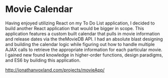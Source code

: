 # Movie Calendar

Having enjoyed utilizing React on my To Do List application, I decided to build another React application that would be bigger in scope. This application features a custom built calendar that pulls in movie information and release dates via the theMovieDB API. I had an absolute blast designing and building the calendar logic while figuring out how to handle multiple AJAX calls to retrieve the appropriate information for each particular movie. I gained new found knowledge in higher-order functions, design paradigms, and ES6 by building this application. 

http://jonathanvoxland.com/projects/movieApp/
